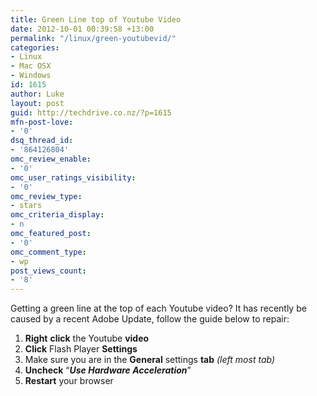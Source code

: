 ```yaml
---
title: Green Line top of Youtube Video
date: 2012-10-01 00:39:58 +13:00
permalink: "/linux/green-youtubevid/"
categories:
- Linux
- Mac OSX
- Windows
id: 1615
author: Luke
layout: post
guid: http://techdrive.co.nz/?p=1615
mfn-post-love:
- '0'
dsq_thread_id:
- '864126804'
omc_review_enable:
- '0'
omc_user_ratings_visibility:
- '0'
omc_review_type:
- stars
omc_criteria_display:
- n
omc_featured_post:
- '0'
omc_comment_type:
- wp
post_views_count:
- '8'
---
```


Getting a green line at the top of each Youtube video? It has recently be caused by a recent Adobe Update, follow the guide below to repair:

  1. **Right** **click** the Youtube **video**
  2. **Click** Flash Player **Settings**
  3. Make sure you are in the **General** settings **tab** _(left most tab)_
  4. **Uncheck** “**_Use Hardware Acceleration_**”
  5. **Restart** your browser
